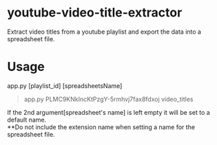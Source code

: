 # youtube-video-title-extractor
Extract video titles from a youtube playlist and export the data into a spreadsheet file. 

# Usage

app.py [playlist_id] [spreadsheetsName]
> app.py PLMC9KNkIncKtPzgY-5rmhvj7fax8fdxoj video_titles



If the 2nd argument[spreadsheet's name] is left empty it will be set to a default name. 
<br/>
**Do not include the extension name when setting a name for the spreadsheet file.
